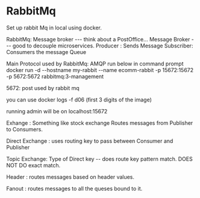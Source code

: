 # RabbitMq
Set up rabbit Mq in local using docker. 

RabbitMq: Message broker --- think about a PostOffice...
Message Broker --- good to decouple microservices.
Producer : Sends Message
Subscriber: Consumers the message
Queue


Main Protocol used by RabbitMq: AMQP
run below in command prompt
docker run -d --hostname my-rabbit --name ecomm-rabbit -p 15672:15672 -p 5672:5672 rabbitmq:3-management

5672: post used by rabbit mq

you can use docker logs -f d06 (first 3 digits of the image)

running admin will be on localhost:15672


Exhange : Something like stock exchange
Routes messages from Publisher to Consumers.

Direct Exchange : uses routing key to pass between Consumer and Publisher

Topic Exchange: Type of Direct key -- does route key pattern match. DOES NOT DO exact match.


Header : routes messages based on header values.

Fanout : routes messages to all the queses bound to it.
